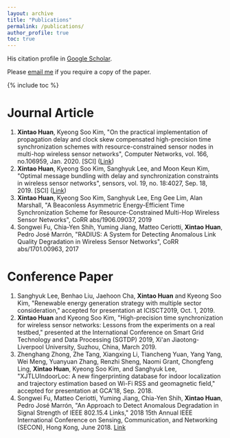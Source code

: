 ```yaml
---
layout: archive
title: "Publications"
permalink: /publications/
author_profile: true
toc: true
---
```

His citation profile in [Google Scholar](https://scholar.google.co.uk/citations?user=3Fmo-eUAAAAJ&hl=en&oi=ao).

Please [email me](mailto:xintao.huan@liverpool.ac.uk) if you require a copy of the paper.

{% include toc %}

# Journal Article

1. **Xintao Huan**, Kyeong Soo Kim, "On the practical implementation of propagation delay and clock skew compensated high-precision time synchronization schemes with resource-constrained sensor nodes in multi-hop wireless sensor networks", Computer Networks, vol. 166, no.106959, Jan. 2020. [SCI] ([Link](https://doi.org/10.1016/j.comnet.2019.106959))
1. **Xintao Huan**, Kyeong Soo Kim, Sanghyuk Lee, and Moon Keun Kim, "Optimal message bundling with delay and synchronization constraints in wireless sensor networks", sensors, vol. 19, no. 18:4027, Sep. 18, 2019. [SCI] ([Link](https://www.mdpi.com/1424-8220/19/18/4027))
1. **Xintao Huan**, Kyeong Soo Kim, Sanghyuk Lee, Eng Gee Lim, Alan Marshall, "A Beaconless Asymmetric Energy-Efficient Time Synchronization Scheme for Resource-Constrained Multi-Hop Wireless Sensor Networks", CoRR abs/1906.09037, 2019
1. Songwei Fu, Chia-Yen Shih, Yuming Jiang, Matteo Ceriotti, **Xintao Huan**, Pedro José Marrón, "RADIUS: A System for Detecting Anomalous Link Quality Degradation in Wireless Sensor Networks", CoRR abs/1701.00963, 2017

# Conference Paper
1. Sanghyuk Lee, Benhao Liu, Jaehoon Cha, **Xintao Huan** and Kyeong Soo Kim, "Renewable energy generation strategy with multiple sector consideration," accepted for presentation at ICISCT2019, Oct. 1, 2019.
1. **Xintao Huan** and Kyeong Soo Kim, "High-precision time synchronization for wireless sensor networks: Lessons from the experiments on a real testbed," presented at the International Conference on Smart Grid Technology and Data Processing (SGTDP) 2019, Xi'an Jiaotong-Liverpool University, Suzhou, China, March 2019.
1. Zhenghang Zhong, Zhe Tang, Xiangxing Li, Tiancheng Yuan, Yang Yang, Wei Meng, Yuanyuan Zhang, Renzhi Sheng, Naomi Grant, Chongfeng Ling, **Xintao Huan**, Kyeong Soo Kim, and Sanghyuk Lee, "XJTLUIndoorLoc: A new fingerprinting database for indoor localization and trajectory estimation based on Wi-Fi RSS and geomagnetic field," accepted for presentation at GCA'18, Sep. 2018.
1. Songwei Fu, Matteo Ceriotti, Yuming Jiang, Chia-Yen Shih, **Xintao Huan**, Pedro José Marrón, "An Approach to Detect Anomalous Degradation in Signal Strength of IEEE 802.15.4 Links," 2018 15th Annual IEEE International Conference on Sensing, Communication, and Networking (SECON), Hong Kong, June 2018. [Link](http://ieeexplore.ieee.org/stamp/stamp.jsp?tp=&arnumber=8397126&isnumber=8397083)
